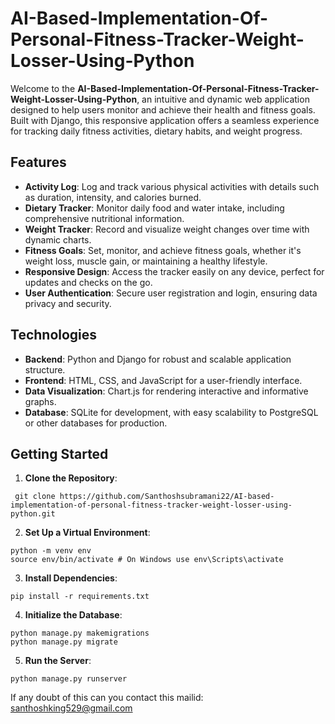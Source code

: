 # AI-Based-Implementation-Of-Personal-Fitness-Tracker-Weight-Losser-Using-Python

Welcome to the **AI-Based-Implementation-Of-Personal-Fitness-Tracker-Weight-Losser-Using-Python**, an intuitive and dynamic web application designed to help users monitor and achieve their health and fitness goals. Built with Django, this responsive application offers a seamless experience for tracking daily fitness activities, dietary habits, and weight progress.

## Features

- **Activity Log**: Log and track various physical activities with details such as duration, intensity, and calories burned.
- **Dietary Tracker**: Monitor daily food and water intake, including comprehensive nutritional information.
- **Weight Tracker**: Record and visualize weight changes over time with dynamic charts.
- **Fitness Goals**: Set, monitor, and achieve fitness goals, whether it's weight loss, muscle gain, or maintaining a healthy lifestyle.
- **Responsive Design**: Access the tracker easily on any device, perfect for updates and checks on the go.
- **User Authentication**: Secure user registration and login, ensuring data privacy and security.

## Technologies

- **Backend**: Python and Django for robust and scalable application structure.
- **Frontend**: HTML, CSS, and JavaScript for a user-friendly interface.
- **Data Visualization**: Chart.js for rendering interactive and informative graphs.
- **Database**: SQLite for development, with easy scalability to PostgreSQL or other databases for production.

## Getting Started

1. **Clone the Repository**:

``` git clone https://github.com/Santhoshsubramani22/AI-based-implementation-of-personal-fitness-tracker-weight-losser-using-python.git``` 


2. **Set Up a Virtual Environment**:
``` 
python -m venv env
source env/bin/activate # On Windows use env\Scripts\activate
``` 

3. **Install Dependencies**:
``` 
pip install -r requirements.txt

``` 

4. **Initialize the Database**:
``` 
python manage.py makemigrations
python manage.py migrate
``` 


5. **Run the Server**:
``` 
python manage.py runserver
``` 

If any doubt of this can you contact this mailid: santhoshking529@gmail.com

